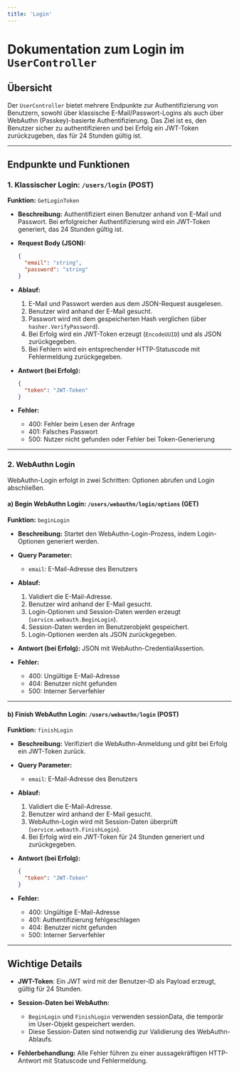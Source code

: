 ```yaml
---
title: 'Login'
---
```


# Dokumentation zum Login im `UserController`

## Übersicht

Der `UserController` bietet mehrere Endpunkte zur Authentifizierung von Benutzern, sowohl über klassische E-Mail/Passwort-Logins als auch über WebAuthn (Passkey)-basierte Authentifizierung. Das Ziel ist es, den Benutzer sicher zu authentifizieren und bei Erfolg ein JWT-Token zurückzugeben, das für 24 Stunden gültig ist.

---

## Endpunkte und Funktionen

### 1. Klassischer Login: `/users/login` (POST)

**Funktion:** `GetLoginToken`

* **Beschreibung:**
  Authentifiziert einen Benutzer anhand von E-Mail und Passwort.
  Bei erfolgreicher Authentifizierung wird ein JWT-Token generiert, das 24 Stunden gültig ist.

* **Request Body (JSON):**

  ```json
  {
    "email": "string",
    "password": "string"
  }
  ```

* **Ablauf:**

    1. E-Mail und Passwort werden aus dem JSON-Request ausgelesen.
    2. Benutzer wird anhand der E-Mail gesucht.
    3. Passwort wird mit dem gespeicherten Hash verglichen (über `hasher.VerifyPassword`).
    4. Bei Erfolg wird ein JWT-Token erzeugt (`EncodeUUID`) und als JSON zurückgegeben.
    5. Bei Fehlern wird ein entsprechender HTTP-Statuscode mit Fehlermeldung zurückgegeben.

* **Antwort (bei Erfolg):**

  ```json
  {
    "token": "JWT-Token"
  }
  ```

* **Fehler:**

    * 400: Fehler beim Lesen der Anfrage
    * 401: Falsches Passwort
    * 500: Nutzer nicht gefunden oder Fehler bei Token-Generierung

---

### 2. WebAuthn Login

WebAuthn-Login erfolgt in zwei Schritten: Optionen abrufen und Login abschließen.

#### a) Begin WebAuthn Login: `/users/webauthn/login/options` (GET)

**Funktion:** `beginLogin`

* **Beschreibung:**
  Startet den WebAuthn-Login-Prozess, indem Login-Optionen generiert werden.

* **Query Parameter:**

    * `email`: E-Mail-Adresse des Benutzers

* **Ablauf:**

    1. Validiert die E-Mail-Adresse.
    2. Benutzer wird anhand der E-Mail gesucht.
    3. Login-Optionen und Session-Daten werden erzeugt (`service.webauth.BeginLogin`).
    4. Session-Daten werden im Benutzerobjekt gespeichert.
    5. Login-Optionen werden als JSON zurückgegeben.

* **Antwort (bei Erfolg):** JSON mit WebAuthn-CredentialAssertion.

* **Fehler:**

    * 400: Ungültige E-Mail-Adresse
    * 404: Benutzer nicht gefunden
    * 500: Interner Serverfehler

---

#### b) Finish WebAuthn Login: `/users/webauthn/login` (POST)

**Funktion:** `finishLogin`

* **Beschreibung:**
  Verifiziert die WebAuthn-Anmeldung und gibt bei Erfolg ein JWT-Token zurück.

* **Query Parameter:**

    * `email`: E-Mail-Adresse des Benutzers

* **Ablauf:**

    1. Validiert die E-Mail-Adresse.
    2. Benutzer wird anhand der E-Mail gesucht.
    3. WebAuthn-Login wird mit Session-Daten überprüft (`service.webauth.FinishLogin`).
    4. Bei Erfolg wird ein JWT-Token für 24 Stunden generiert und zurückgegeben.

* **Antwort (bei Erfolg):**

  ```json
  {
    "token": "JWT-Token"
  }
  ```

* **Fehler:**

    * 400: Ungültige E-Mail-Adresse
    * 401: Authentifizierung fehlgeschlagen
    * 404: Benutzer nicht gefunden
    * 500: Interner Serverfehler

---

## Wichtige Details

* **JWT-Token**:
  Ein JWT wird mit der Benutzer-ID als Payload erzeugt, gültig für 24 Stunden.

* **Session-Daten bei WebAuthn:**

    * `BeginLogin` und `FinishLogin` verwenden sessionData, die temporär im User-Objekt gespeichert werden.
    * Diese Session-Daten sind notwendig zur Validierung des WebAuthn-Ablaufs.

* **Fehlerbehandlung:**
  Alle Fehler führen zu einer aussagekräftigen HTTP-Antwort mit Statuscode und Fehlermeldung.



